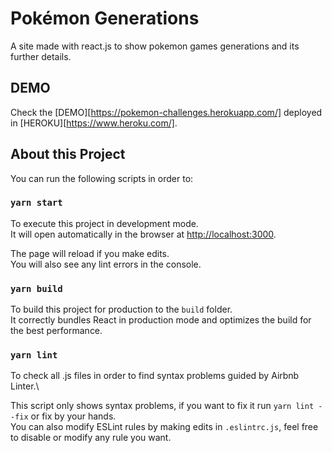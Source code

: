 # Pokémon Generations

A site made with react.js to show pokemon games generations and its further details.

## DEMO

Check the [DEMO][https://pokemon-challenges.herokuapp.com/] deployed in [HEROKU][https://www.heroku.com/].

## About this Project

You can run the following scripts in order to:

### `yarn start`

To execute this project in development mode.\
It will open automatically in the browser at [http://localhost:3000](http://localhost:3000).

The page will reload if you make edits.\
You will also see any lint errors in the console.

### `yarn build`

To build this project for production to the `build` folder.\
It correctly bundles React in production mode and optimizes the build for the best performance.

### `yarn lint`

To check all .js files in order to find syntax problems guided by Airbnb Linter.\

This script only shows syntax problems, if you want to fix it run `yarn lint --fix` or fix by your hands.\
You can also modify ESLint rules by making edits in `.eslintrc.js`, feel free to disable or modify any rule you want.
